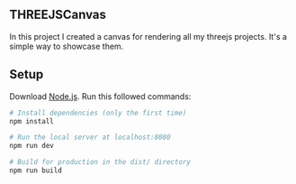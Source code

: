 ## THREEJSCanvas

In this project I created a canvas for rendering all my threejs projects. It's a simple way to showcase them.


## Setup

Download [Node.js](https://nodejs.org/en/download/).
Run this followed commands:

```bash
# Install dependencies (only the first time)
npm install

# Run the local server at localhost:8080
npm run dev

# Build for production in the dist/ directory
npm run build
```
